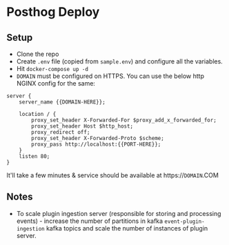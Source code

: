 # Posthog Deploy

## Setup
- Clone the repo
- Create `.env` file (copied from `sample.env`) and configure all the variables.
- Hit `docker-compose up -d`
- `DOMAIN` must be configured on HTTPS. You can use the below http NGINX config for the same:
```
server {
    server_name {{DOMAIN-HERE}};

    location / {
        proxy_set_header X-Forwarded-For $proxy_add_x_forwarded_for;
        proxy_set_header Host $http_host;
        proxy_redirect off;
        proxy_set_header X-Forwarded-Proto $scheme;
        proxy_pass http://localhost:{{PORT-HERE}};
    }
    listen 80;
}
```

It'll take a few minutes & service should be available at https://`DOMAIN`.COM


## Notes

- To scale plugin ingestion server (responsible for storing and processing events) - increase the number of partitions in kafka `event-plugin-ingestion` kafka topics and scale the number of instances of plugin server. 